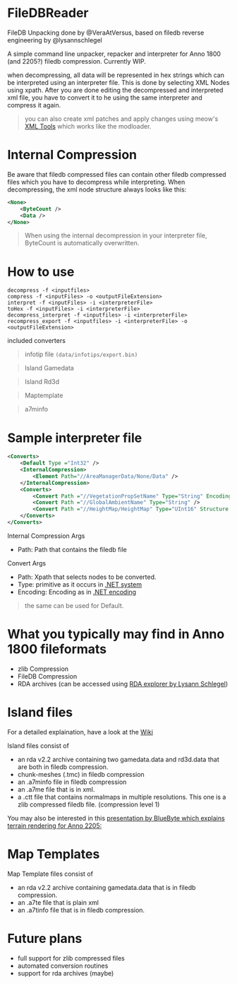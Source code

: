 # FileDBReader

FileDB Unpacking done by @VeraAtVersus, based on filedb reverse engineering by @lysannschlegel

A simple command line unpacker, repacker and interpreter for Anno 1800 (and 2205?) filedb compression. Currently WIP.


when decompressing, all data will be represented in hex strings which can be interpreted using an interpreter file. This is done by selecting XML Nodes using xpath. After you are done editing the decompressed and interpreted xml file, you have to convert it to he using the same interpreter and compress it again.
 >you can also create xml patches and apply changes using meow's [XML Tools](https://github.com/xforce/anno1800-mod-loader/releases/tag/v0.7.12) which works like the modloader.

# Internal Compression 
Be aware that filedb compressed files can contain other filedb compressed files which you have to decompress while interpreting. When decompressing, the xml node structure always looks like this: 

```xml
<None>
    <ByteCount />
    <Data />
</None>
```

> When using the internal decompression in your interpreter file, ByteCount is automatically overwritten. 

# How to use


```
decompress -f <inputfiles>
compress -f <inputFiles> -o <outputFileExtension>
interpret -f <inputFiles> -i <interpreterFile>
toHex -f <inputFiles> -i <interpreterFile>
decompress_interpret -f <inputfiles> -i <interpreterFile>
recompress_export -f <inputfiles> -i <interpreterFile> -o <outputFileExtension>
```

included converters

> infotip file ````(data/infotips/export.bin)````

> Island Gamedata 

> Island Rd3d 

> Maptemplate 

> a7minfo

# Sample interpreter file

```xml
<Converts>
    <Default Type ="Int32" />
    <InternalCompression>
        <Element Path="//AreaManagerData/None/Data" />
    </InternalCompression>
    <Converts>
        <Convert Path ="//VegetationPropSetName" Type="String" Encoding="UTF-8" />
        <Convert Path ="//GlobalAmbientName" Type="String" />
        <Convert Path ="//HeightMap/HeightMap" Type="UInt16" Structure ="List" />
    </Converts>
</Converts>
```

Internal Compression Args
- Path: Path that contains the filedb file

Convert Args
- Path: Xpath that selects nodes to be converted. 
- Type: primitive as it occurs in [.NET system](https://docs.microsoft.com/de-de/dotnet/csharp/language-reference/builtin-types/built-in-types)
- Encoding: Encoding as in [.NET encoding](https://docs.microsoft.com/de-de/dotnet/api/system.text.encoding?view=net-5.0)

> the same can be used for Default. 

# What you typically may find in Anno 1800 fileformats
- zlib Compression
- FileDB Compression
- RDA archives (can be accessed using [RDA explorer by Lysann Schlegel](https://github.com/lysannschlegel/RDAExplorer))

# Island files

For a detailed explaination, have a look at the [Wiki](https://github.com/anno-mods/FileDBReader/wiki/How-Island-Files-work)

Island files consist of
- an rda v2.2 archive containing two gamedata.data and rd3d.data that are both in filedb compression.
- chunk-meshes (.tmc) in filedb compression 
- an .a7minfo file in filedb compression 
- an .a7me file that is in xml. 
- a .ctt file that contains normalmaps in multiple resolutions. This one is a zlib compressed filedb file. (compression level 1) 

You may also be interested in this [presentation by BlueByte which explains terrain rendering for Anno 2205:](https://www.dropbox.com/s/g2tzqrbf54coudb/Anno2205_Terrain_Rendering_germanPDF.pdf?dl=0#) 

# Map Templates 

Map Template files consist of
- an rda v2.2 archive containing gamedata.data that is in filedb compression. 
- an .a7te file that is plain xml 
- an .a7tinfo file that is in filedb compression. 

# Future plans 
- full support for zlib compressed files
- automated conversion routines
- support for rda archives (maybe)






